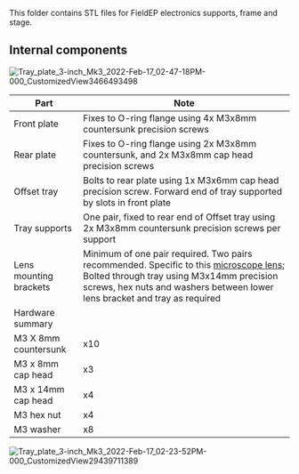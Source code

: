 This folder contains STL files for FieldEP electronics supports, frame and stage. 

## Internal components

![Tray_plate_3-inch_Mk3_2022-Feb-17_02-47-18PM-000_CustomizedView3466493498](https://user-images.githubusercontent.com/36079329/154515467-c3fbb86b-dbdb-4349-8568-d5e37b7dec0a.png)

|Part|Note|
|----|----|
|Front plate|Fixes to O-ring flange using 4x M3x8mm countersunk precision screws|
|Rear plate|Fixes to O-ring flange using 2x M3x8mm countersunk, and 2x M3x8mm cap head precision screws|
|Offset tray|Bolts to rear plate using 1x M3x6mm cap head precision screw. Forward end of tray supported by slots in front plate|
|Tray supports|One pair, fixed to rear end of Offset tray using 2x M3x8mm countersunk precision screws per support|
|Lens mounting brackets|Minimum of one pair required. Two pairs recommended. Specific to this [microscope lens](https://shop.pimoroni.com/products/microscope-lens-0-12-1-8x); Bolted through tray using M3x14mm precision screws, hex nuts and washers between lower lens bracket and tray as required|
|Hardware summary|
|M3 X 8mm countersunk|x10|
|M3 x 8mm cap head|x3|
|M3 x 14mm cap head|x4|
|M3 hex nut|x4|
|M3 washer|x8|

![Tray_plate_3-inch_Mk3_2022-Feb-17_02-23-52PM-000_CustomizedView29439711389](https://user-images.githubusercontent.com/36079329/154515685-f6d38f97-e90e-4c17-944d-288d29b114ca.png)
